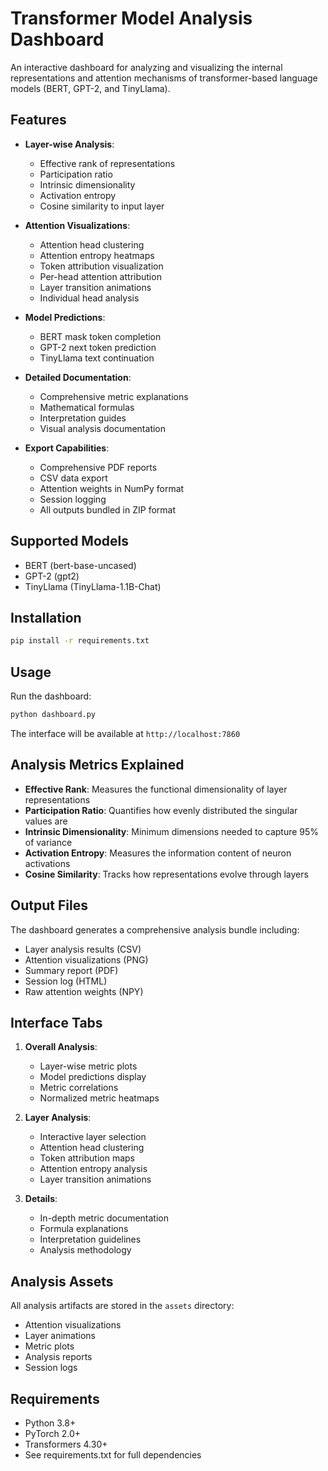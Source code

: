 # Transformer Model Analysis Dashboard

An interactive dashboard for analyzing and visualizing the internal representations and attention mechanisms of transformer-based language models (BERT, GPT-2, and TinyLlama).

## Features

- **Layer-wise Analysis**:
  - Effective rank of representations
  - Participation ratio
  - Intrinsic dimensionality
  - Activation entropy
  - Cosine similarity to input layer

- **Attention Visualizations**:
  - Attention head clustering
  - Attention entropy heatmaps
  - Token attribution visualization
  - Per-head attention attribution
  - Layer transition animations
  - Individual head analysis

- **Model Predictions**:
  - BERT mask token completion
  - GPT-2 next token prediction
  - TinyLlama text continuation

- **Detailed Documentation**:
  - Comprehensive metric explanations
  - Mathematical formulas
  - Interpretation guides
  - Visual analysis documentation

- **Export Capabilities**:
  - Comprehensive PDF reports
  - CSV data export
  - Attention weights in NumPy format
  - Session logging
  - All outputs bundled in ZIP format

## Supported Models

- BERT (bert-base-uncased)
- GPT-2 (gpt2)
- TinyLlama (TinyLlama-1.1B-Chat)

## Installation

```bash
pip install -r requirements.txt
```

## Usage

Run the dashboard:
```bash
python dashboard.py
```

The interface will be available at `http://localhost:7860`

## Analysis Metrics Explained

- **Effective Rank**: Measures the functional dimensionality of layer representations
- **Participation Ratio**: Quantifies how evenly distributed the singular values are
- **Intrinsic Dimensionality**: Minimum dimensions needed to capture 95% of variance
- **Activation Entropy**: Measures the information content of neuron activations
- **Cosine Similarity**: Tracks how representations evolve through layers

## Output Files

The dashboard generates a comprehensive analysis bundle including:
- Layer analysis results (CSV)
- Attention visualizations (PNG)
- Summary report (PDF)
- Session log (HTML)
- Raw attention weights (NPY)

## Interface Tabs

1. **Overall Analysis**:
   - Layer-wise metric plots
   - Model predictions display
   - Metric correlations
   - Normalized metric heatmaps

2. **Layer Analysis**:
   - Interactive layer selection
   - Attention head clustering
   - Token attribution maps
   - Attention entropy analysis
   - Layer transition animations

3. **Details**:
   - In-depth metric documentation
   - Formula explanations
   - Interpretation guidelines
   - Analysis methodology

## Analysis Assets

All analysis artifacts are stored in the `assets` directory:
- Attention visualizations
- Layer animations
- Metric plots
- Analysis reports
- Session logs

## Requirements

- Python 3.8+
- PyTorch 2.0+
- Transformers 4.30+
- See requirements.txt for full dependencies
